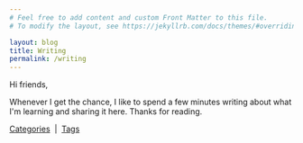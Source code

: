 ```yaml
---
# Feel free to add content and custom Front Matter to this file.
# To modify the layout, see https://jekyllrb.com/docs/themes/#overriding-theme-defaults

layout: blog
title: Writing
permalink: /writing
---
```


Hi friends,

Whenever I get the chance, I like to spend a few minutes writing about what I'm learning and sharing it here. Thanks for reading.

[Categories](/categories) &nbsp;|&nbsp;
[Tags](/tags)
